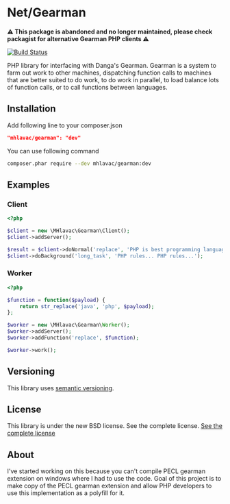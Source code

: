 Net/Gearman
===========

**⚠ This package is abandoned and no longer maintained, please check packagist for alternative Gearman PHP clients ⚠️**

[![Build Status](https://secure.travis-ci.org/mhlavac/gearman.png?branch=master)](http://travis-ci.org/mhlavac/gearman)

PHP library for interfacing with Danga's Gearman. Gearman is a system to farm out work to other machines,
dispatching function calls to machines that are better suited to do work, to do work in parallel, to load
balance lots of function calls, or to call functions between languages. 

Installation
------------

Add following line to your composer.json
``` json
"mhlavac/gearman": "dev"
``` 

You can use following command
``` sh
composer.phar require --dev mhlavac/gearman:dev
```

Examples
--------

### Client

``` php
<?php

$client = new \MHlavac\Gearman\Client();
$client->addServer();

$result = $client->doNormal('replace', 'PHP is best programming language!');
$client->doBackground('long_task', 'PHP rules... PHP rules...');
```

### Worker

``` php
<?php

$function = function($payload) {
    return str_replace('java', 'php', $payload);
};

$worker = new \MHlavac\Gearman\Worker();
$worker->addServer();
$worker->addFunction('replace', $function);

$worker->work();
```

Versioning
----------

This library uses [semantic versioning](http://semver.org/).

License
-------

This library is under the new BSD license. See the complete license. [See the complete license](https://github.com/mhlavac/gearman/blob/master/LICENSE)

About
-----

I've started working on this because you can't compile PECL gearman extension on windows where I had to use the code.
Goal of this project is to make copy of the PECL gearman extension and allow PHP developers to use this implementation
as a polyfill for it.
